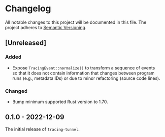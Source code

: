# Changelog

All notable changes to this project will be documented in this file.
The project adheres to [Semantic Versioning](http://semver.org/spec/v2.0.0.html).

## [Unreleased]

### Added

- Expose `TracingEvent::normalize()` to transform a sequence of events so that
  it does not contain information that changes between program runs (e.g., metadata IDs)
  or due to minor refactoring (source code lines).

### Changed

- Bump minimum supported Rust version to 1.70.

## 0.1.0 - 2022-12-09

The initial release of `tracing-tunnel`.
